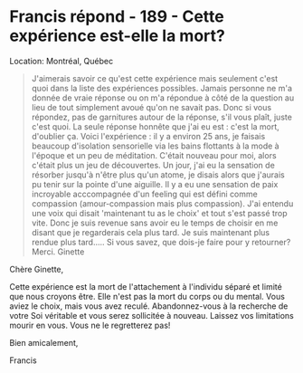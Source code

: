 # Francis répond - 189 - Cette expérience est-elle la mort?

Location: Montréal, Québec

>J'aimerais savoir ce qu'est cette expérience mais seulement c'est quoi dans la liste des expériences possibles. Jamais personne ne m'a donnée de vraie réponse ou on m'a répondue à côté de la question au lieu de tout simplement avoué qu'on ne savait pas. Donc si vous répondez, pas de garnitures autour de la réponse, s'il vous plaît, juste c'est quoi. La seule réponse honnête que j'ai eu est : c'est la mort, d'oublier ça. Voici l'expérience : il y a environ 25 ans, je faisais beaucoup d'isolation sensorielle via les bains flottants à la mode à l'époque et un peu de méditation. C'était nouveau pour moi, alors c'était plus un jeu de découvertes. Un jour, j'ai eu la sensation de résorber jusqu'à n'être plus qu'un atome, je disais alors que j'aurais pu tenir sur la pointe d'une aiguille. Il y a eu une sensation de paix incroyable acccompagnée d'un feeling qui est défini comme compassion (amour-compassion mais plus compassion). J'ai entendu une voix qui disait 'maintenant tu as le choix' et tout s'est passé trop vite. Donc je suis revenue sans avoir eu le temps de choisir en me disant que je regarderais cela plus tard. Je suis maintenant plus rendue plus tard..... Si vous savez, que dois-je faire pour y retourner? Merci. Ginette

Chère Ginette,

Cette expérience est la mort de l'attachement à l'individu séparé et limité que nous croyons être. Elle n'est pas la mort du corps ou du mental. Vous aviez le choix, mais vous avez reculé. Abandonnez-vous à la recherche de votre Soi véritable et vous serez sollicitée à nouveau. Laissez vos limitations mourir en vous. Vous ne le regretterez pas!

Bien amicalement,

Francis

